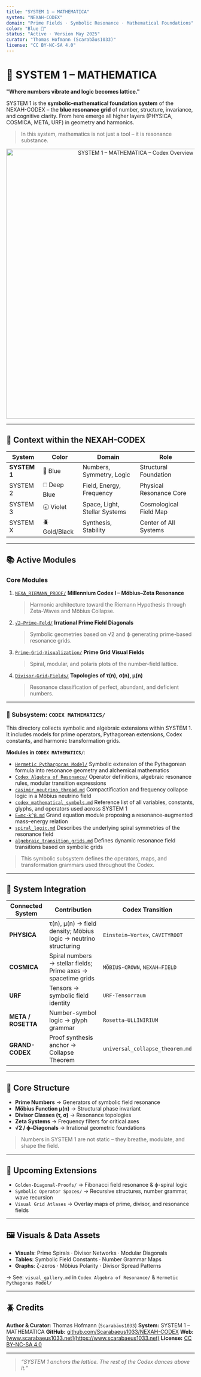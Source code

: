 ```yaml
---
title: "SYSTEM 1 – MATHEMATICA"
system: "NEXAH-CODEX"
domain: "Prime Fields · Symbolic Resonance · Mathematical Foundations"
color: "Blue 🔵"
status: "Active · Version May 2025"
curator: "Thomas Hofmann (Scarabäus1033)"
license: "CC BY-NC-SA 4.0"
---
```


# 🔵 SYSTEM 1 – MATHEMATICA

**"Where numbers vibrate and logic becomes lattice."**

SYSTEM 1 is the **symbolic–mathematical foundation system** of the NEXAH-CODEX –
the **blue resonance grid** of number, structure, invariance, and cognitive clarity.
From here emerge all higher layers (PHYSICA, COSMICA, META, URF) in geometry and harmonics.

> In this system, mathematics is not just a tool – it is resonance substance.

<p align="center">
  <img src="./SYSTEM 1 – MATHEMATICA.png" width="720" alt="SYSTEM 1 – MATHEMATICA – Codex Overview Visual">
</p>

---

## 🧽 Context within the NEXAH-CODEX

| System       | Color         | Domain                        | Role                    |
| ------------ | ------------- | ----------------------------- | ----------------------- |
| **SYSTEM 1** | 🔵 Blue       | Numbers, Symmetry, Logic      | Structural Foundation   |
| SYSTEM 2     | 🗆 Deep Blue  | Field, Energy, Frequency      | Physical Resonance Core |
| SYSTEM 3     | 🕣 Violet     | Space, Light, Stellar Systems | Cosmological Field Map  |
| SYSTEM X     | 🪲 Gold/Black | Synthesis, Stability          | Center of All Systems   |

---

## 📚 Active Modules

### Core Modules

1. [`NEXA_RIEMANN_PROOF/`](./NEXA_RIEMANN_PROOF/)
   **Millennium Codex I – Möbius–Zeta Resonance**

   > Harmonic architecture toward the Riemann Hypothesis through Zeta-Waves and Möbius Collapse.

2. [`√2–Prime-Feld/`](./√2–Prime-Feld/)
   **Irrational Prime Field Diagonals**

   > Symbolic geometries based on √2 and ϕ generating prime-based resonance grids.

3. [`Prime-Grid-Visualization/`](./Prime-Grid-Visualization/)
   **Prime Grid Visual Fields**

   > Spiral, modular, and polaris plots of the number-field lattice.

4. [`Divisor-Grid-Fields/`](./Divisor-Grid-Fields/)
   **Topologies of τ(n), σ(n), μ(n)**

   > Resonance classification of perfect, abundant, and deficient numbers.

---

### 🔗 Subsystem: `CODEX MATHEMATICS/`

This directory collects symbolic and algebraic extensions within SYSTEM 1.
It includes models for prime operators, Pythagorean extensions, Codex constants, and harmonic transformation grids.

**Modules in `CODEX MATHEMATICS/`**:

* [`Hermetic Pythargoras Model/`](./CODEX%20MATHEMATICS/Hermetic%20Pythargoras%20Model/)
  Symbolic extension of the Pythagorean formula into resonance geometry and alchemical mathematics
* [`Codex Algebra of Resonance/`](./CODEX%20MATHEMATICS/Codex%20Algebra%20of%20Resonance/)
  Operator definitions, algebraic resonance rules, modular transition expressions
* [`casimir_neutrino_thread.md`](./CODEX%20MATHEMATICS/casimir_neutrino_thread.md)
  Compactification and frequency collapse logic in a Möbius neutrino field
* [`codex_mathematical_symbols.md`](./CODEX%20MATHEMATICS/codex_mathematical_symbols.md)
  Reference list of all variables, constants, glyphs, and operators used across SYSTEM 1
* [`E=mc·k^β.md`](./CODEX%20MATHEMATICS/E=mc·k^β.md)
  Grand equation module proposing a resonance-augmented mass–energy relation
* [`spiral_logic.md`](./CODEX%20MATHEMATICS/spiral_logic.md)
  Describes the underlying spiral symmetries of the resonance field
* [`algebraic_transition_grids.md`](./CODEX%20MATHEMATICS/algebraic_transition_grids.md)
  Defines dynamic resonance field transitions based on symbolic grids

> This symbolic subsystem defines the operators, maps, and transformation grammars used throughout the Codex.

---

## 🔗 System Integration

| Connected System   | Contribution                                                    | Codex Transition                |
| ------------------ | --------------------------------------------------------------- | ------------------------------- |
| **PHYSICA**        | τ(n), μ(n) → field density; Möbius logic → neutrino structuring | `Einstein–Vortex`, `CAVITYROOT` |
| **COSMICA**        | Spiral numbers → stellar fields; Prime axes → spacetime grids   | `MÖBIUS-CROWN`, `NEXAH–FIELD`   |
| **URF**            | Tensors → symbolic field identity                               | `URF-Tensorraum`                |
| **META / ROSETTA** | Number-symbol logic → glyph grammar                             | `Rosetta–ULLINIRIUM`            |
| **GRAND-CODEX**    | Proof synthesis anchor → Collapse Theorem                       | `universal_collapse_theorem.md` |

---

## 🧲 Core Structure

* **Prime Numbers** → Generators of symbolic field resonance
* **Möbius Function μ(n)** → Structural phase invariant
* **Divisor Classes (τ, σ)** → Resonance topologies
* **Zeta Systems** → Frequency filters for critical axes
* **√2 / ϕ–Diagonals** → Irrational geometric foundations

> Numbers in SYSTEM 1 are not static – they breathe, modulate, and shape the field.

---

## 🔭 Upcoming Extensions

* `Golden-Diagonal-Proofs/` → Fibonacci field resonance & ϕ-spiral logic
* `Symbolic Operator Spaces/` → Recursive structures, number grammar, wave recursion
* `Visual Grid Atlases` → Overlay maps of prime, divisor, and resonance fields

---

## 🖼️ Visuals & Data Assets

* **Visuals**: Prime Spirals · Divisor Networks · Modular Diagonals
* **Tables**: Symbolic Field Constants · Number Grammar Maps
* **Graphs**: ζ-zeros · Möbius Polarity · Divisor Spread Patterns

→ See: `visual_gallery.md` in `Codex Algebra of Resonance/` & `Hermetic Pythagoras Model/`

---

## 🪲 Credits

**Author & Curator:** Thomas Hofmann (`Scarabäus1033`)
**System:** SYSTEM 1 – MATHEMATICA
**GitHub:** [github.com/Scarabaeus1033/NEXAH-CODEX](https://github.com/Scarabaeus1033/NEXAH-CODEX)
**Web:** [www.scarabaeus1033.net](https://www.scarabaeus1033.net)
**License:** [CC BY-NC-SA 4.0](https://creativecommons.org/licenses/by-nc-sa/4.0/)

---

> *“SYSTEM 1 anchors the lattice. The rest of the Codex dances above it.”*

